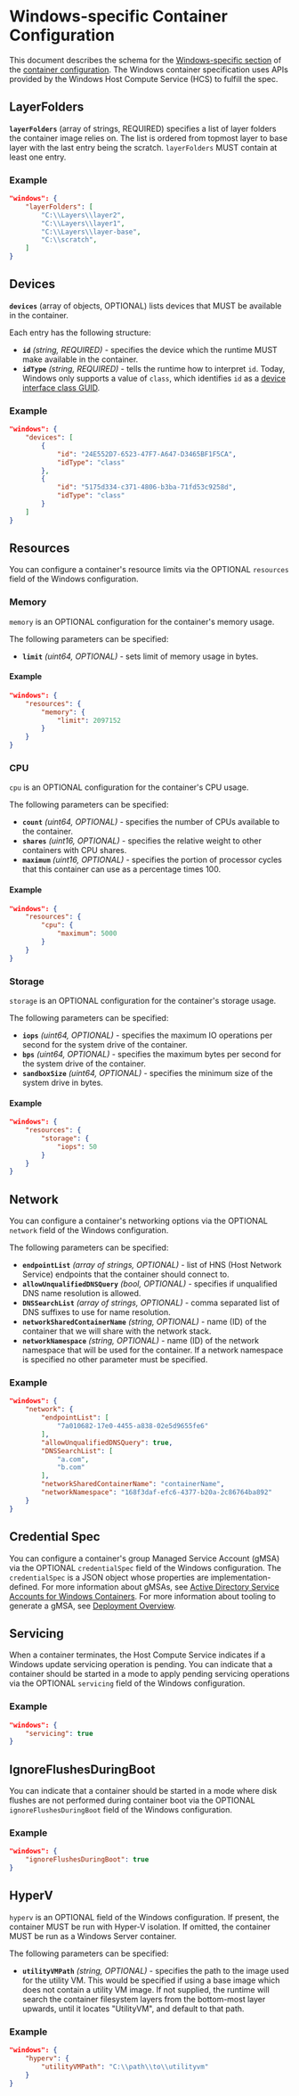 # <a name="windowsSpecificContainerConfiguration" />Windows-specific Container Configuration

This document describes the schema for the [Windows-specific section](config.md#platform-specific-configuration) of the [container configuration](config.md).
The Windows container specification uses APIs provided by the Windows Host Compute Service (HCS) to fulfill the spec.

## <a name="configWindowsLayerFolders" />LayerFolders

**`layerFolders`** (array of strings, REQUIRED) specifies a list of layer folders the container image relies on. The list is ordered from topmost layer to base layer with the last entry being the scratch.
`layerFolders` MUST contain at least one entry.

### Example

```json
"windows": {
    "layerFolders": [
        "C:\\Layers\\layer2",
        "C:\\Layers\\layer1",
        "C:\\Layers\\layer-base",
        "C:\\scratch",
    ]
}
```

## <a name="configWindowsDevices" />Devices

**`devices`** (array of objects, OPTIONAL) lists devices that MUST be available in the container.

Each entry has the following structure:

* **`id`** *(string, REQUIRED)* - specifies the device which the runtime MUST make available in the container.
* **`idType`** *(string, REQUIRED)* - tells the runtime how to interpret `id`. Today, Windows only supports a value of `class`, which identifies `id` as a [device interface class GUID][interfaceGUID].

[interfaceGUID]: https://docs.microsoft.com/en-us/windows-hardware/drivers/install/overview-of-device-interface-classes

### Example

```json
"windows": {
    "devices": [
        {
            "id": "24E552D7-6523-47F7-A647-D3465BF1F5CA",
            "idType": "class"
        },
        {
            "id": "5175d334-c371-4806-b3ba-71fd53c9258d",
            "idType": "class"
        }
    ]
}
```

## <a name="configWindowsResources" />Resources

You can configure a container's resource limits via the OPTIONAL `resources` field of the Windows configuration.

### <a name="configWindowsMemory" />Memory

`memory` is an OPTIONAL configuration for the container's memory usage.

The following parameters can be specified:

* **`limit`** *(uint64, OPTIONAL)* - sets limit of memory usage in bytes.

#### Example

```json
"windows": {
    "resources": {
        "memory": {
            "limit": 2097152
        }
    }
}
```

### <a name="configWindowsCpu" />CPU

`cpu` is an OPTIONAL configuration for the container's CPU usage.

The following parameters can be specified:

* **`count`** *(uint64, OPTIONAL)* - specifies the number of CPUs available to the container.
* **`shares`** *(uint16, OPTIONAL)* - specifies the relative weight to other containers with CPU shares.
* **`maximum`** *(uint16, OPTIONAL)* - specifies the portion of processor cycles that this container can use as a percentage times 100.

#### Example

```json
"windows": {
    "resources": {
        "cpu": {
            "maximum": 5000
        }
    }
}
```

### <a name="configWindowsStorage" />Storage

`storage` is an OPTIONAL configuration for the container's storage usage.

The following parameters can be specified:

* **`iops`** *(uint64, OPTIONAL)* - specifies the maximum IO operations per second for the system drive of the container.
* **`bps`** *(uint64, OPTIONAL)* - specifies the maximum bytes per second for the system drive of the container.
* **`sandboxSize`** *(uint64, OPTIONAL)* - specifies the minimum size of the system drive in bytes.

#### Example

```json
"windows": {
    "resources": {
        "storage": {
            "iops": 50
        }
    }
}
```

## <a name="configWindowsNetwork" />Network

You can configure a container's networking options via the OPTIONAL `network` field of the Windows configuration.

The following parameters can be specified:

* **`endpointList`** *(array of strings, OPTIONAL)* - list of HNS (Host Network Service) endpoints that the container should connect to.
* **`allowUnqualifiedDNSQuery`** *(bool, OPTIONAL)* - specifies if unqualified DNS name resolution is allowed.
* **`DNSSearchList`** *(array of strings, OPTIONAL)* - comma separated list of DNS suffixes to use for name resolution.
* **`networkSharedContainerName`** *(string, OPTIONAL)* - name (ID) of the container that we will share with the network stack.
* **`networkNamespace`** *(string, OPTIONAL)* - name (ID) of the network namespace that will be used for the container. If a network namespace is specified no other parameter must be specified.

### Example

```json
"windows": {
    "network": {
        "endpointList": [
            "7a010682-17e0-4455-a838-02e5d9655fe6"
        ],
        "allowUnqualifiedDNSQuery": true,
        "DNSSearchList": [
            "a.com",
            "b.com"
        ],
        "networkSharedContainerName": "containerName",
        "networkNamespace": "168f3daf-efc6-4377-b20a-2c86764ba892"
    }
}
```

## <a name="configWindowsCredentialSpec" />Credential Spec

You can configure a container's group Managed Service Account (gMSA) via the OPTIONAL `credentialSpec` field of the Windows configuration.
The `credentialSpec` is a JSON object whose properties are implementation-defined.
For more information about gMSAs, see [Active Directory Service Accounts for Windows Containers][gMSAOverview].
For more information about tooling to generate a gMSA, see [Deployment Overview][gMSATooling].


[gMSAOverview]: https://aka.ms/windowscontainers/manage-serviceaccounts
[gMSATooling]: https://aka.ms/windowscontainers/credentialspec-tools

## <a name="configWindowsServicing" />Servicing

When a container terminates, the Host Compute Service indicates if a Windows update servicing operation is pending.
You can indicate that a container should be started in a mode to apply pending servicing operations via the OPTIONAL `servicing` field of the Windows configuration.

### Example

```json
"windows": {
    "servicing": true
}
```

## <a name="configWindowsIgnoreFlushesDuringBoot" />IgnoreFlushesDuringBoot

You can indicate that a container should be started in a mode where disk flushes are not performed during container boot via the OPTIONAL `ignoreFlushesDuringBoot` field of the Windows configuration.

### Example

```json
"windows": {
    "ignoreFlushesDuringBoot": true
}
```

## <a name="configWindowsHyperV" />HyperV

`hyperv` is an OPTIONAL field of the Windows configuration.
If present, the container MUST be run with Hyper-V isolation.
If omitted, the container MUST be run as a Windows Server container.

The following parameters can be specified:

* **`utilityVMPath`** *(string, OPTIONAL)* - specifies the path to the image used for the utility VM.
    This would be specified if using a base image which does not contain a utility VM image.
    If not supplied, the runtime will search the container filesystem layers from the bottom-most layer upwards, until it locates "UtilityVM", and default to that path.

### Example

```json
"windows": {
    "hyperv": {
        "utilityVMPath": "C:\\path\\to\\utilityvm"
    }
}
```
